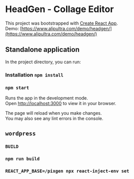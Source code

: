 # HeadGen - Collage Editor 

This project was bootstrapped with [Create React App](https://github.com/facebook/create-react-app).\
Demo: [https://www.alipultra.com/demo/headgen/](https://www.alipultra.com/demo/headgen/)

## Standalone application

In the project directory, you can run:


### Installation `npm install`

### `npm start`

Runs the app in the development mode.\
Open [http://localhost:3000](http://localhost:3000) to view it in your browser.

The page will reload when you make changes.\
You may also see any lint errors in the console.

## `wordpress`

### `BUILD`
### `npm run build`
### `REACT_APP_BASE=/pixgen npx react-inject-env set`

